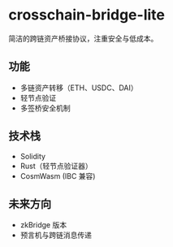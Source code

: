 # crosschain-bridge-lite
简洁的跨链资产桥接协议，注重安全与低成本。

## 功能
- 多链资产转移（ETH、USDC、DAI）
- 轻节点验证
- 多签桥安全机制

## 技术栈
- Solidity
- Rust（轻节点验证器）
- CosmWasm (IBC 兼容)

## 未来方向
- zkBridge 版本
- 预言机与跨链消息传递
